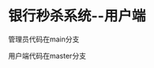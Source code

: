 # 银行秒杀系统--用户端

管理员代码在main分支

用户端代码在master分支

<!-- [how to push code?](https://blog.csdn.net/weixin_42280089/article/details/88937175) -->
